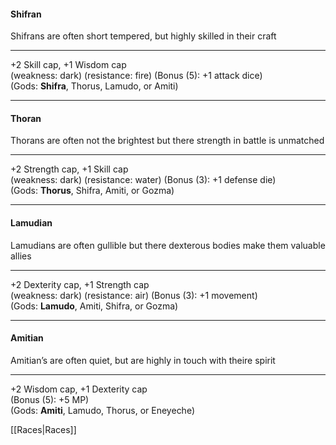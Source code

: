 #### **Shifran**  
Shifrans are often short tempered, but highly skilled in their craft  
  
---

+2 Skill cap, +1 Wisdom cap  
(weakness: dark) (resistance: fire) (Bonus (5): +1 attack dice)  
(Gods: __Shifra__, Thorus, Lamudo, or Amiti)
		
---

#### **Thoran**  
Thorans are often not the brightest but there strength in battle is unmatched  

---

+2 Strength cap, +1 Skill cap  
(weakness: dark) (resistance: water) (Bonus (3): +1 defense die)  
(Gods: __Thorus__, Shifra, Amiti, or Gozma)  

---

#### **Lamudian**  
Lamudians are often gullible but there dexterous bodies make them valuable allies  

---

+2 Dexterity cap, +1 Strength cap  
(weakness: dark) (resistance: air) (Bonus (3): +1 movement)  
(Gods: __Lamudo__, Amiti, Shifra, or Gozma)  

---

#### **Amitian**  
Amitian’s are often quiet, but are highly in touch with theire spirit 

---
 
+2 Wisdom cap, +1 Dexterity cap  
(Bonus (5): +5 MP)  
(Gods: __Amiti__, Lamudo, Thorus, or Eneyeche)  

[[Races|Races]]